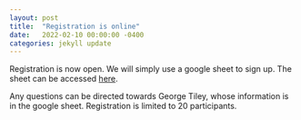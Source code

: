 ```yaml
---
layout: post
title:  "Registration is online"
date:   2022-02-10 00:00:00 -0400
categories: jekyll update
---
```

Registration is now open. We will simply use a google sheet to sign up. The sheet can be accessed [here](https://docs.google.com/spreadsheets/d/1f9kerQjBFAM1nZ_JDCo0qnTWBLaIEPsaoarXmLnSRxw/edit?usp=sharing).

Any questions can be directed towards George Tiley, whose information is in the google sheet. Registration is limited to 20 participants.
